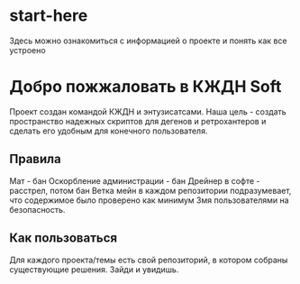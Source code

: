# start-here
Здесь можно ознакомиться с информацией о проекте и понять как все устроено

# Добро пожжаловать в КЖДН Soft
Проект создан командой КЖДН и энтузисатсами. Наша цель - создать пространство надежных скриптов для дегенов и ретрохантеров и сделать его удобным для конечного пользователя.
## Правила
Мат - бан
Оскорбление администрации - бан
Дрейнер в софте - расстрел, потом бан
Ветка мейн в каждом репозитории подразумевает, что содержимое было проверено как минимум 3мя пользователями на безопасность.
## Как пользоваться
Для каждого проекта/темы есть свой репозиторий, в котором собраны существующие решения. Зайди и увидишь.
